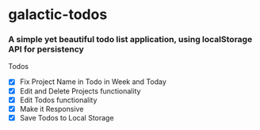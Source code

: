 # galactic-todos

### A simple yet beautiful todo list application, using localStorage API for persistency 

Todos

-   [x] Fix Project Name in Todo in Week and Today
-   [x] Edit and Delete Projects functionality
-   [x] Edit Todos functionality
-   [x] Make it Responsive
-   [x] Save Todos to Local Storage
